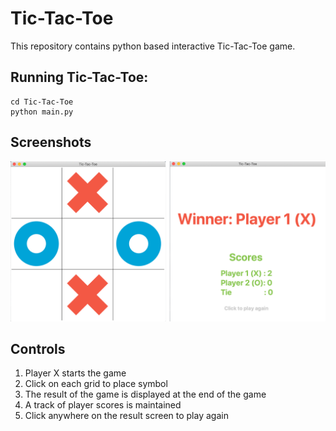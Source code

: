 # Tic-Tac-Toe

This repository contains python based interactive Tic-Tac-Toe game.

## Running Tic-Tac-Toe:

```
cd Tic-Tac-Toe
python main.py
```

<!-- <p align="center">
<img src="/images/preview.gif">
</p> -->

## Screenshots
<p align="center">
<img width=1000 src="/images/screenshot.png">

</p>

## Controls
1. Player X starts the game
2. Click on each grid to place symbol
3. The result of the game is displayed at the end of the game
4. A track of player scores is maintained
5. Click anywhere on the result screen to play again
